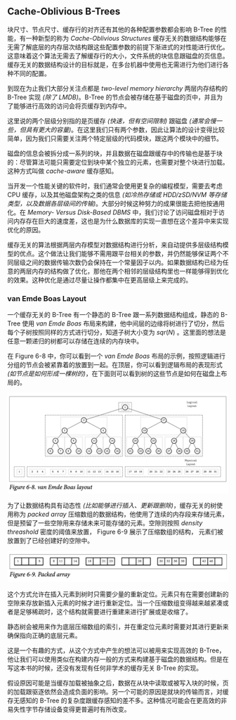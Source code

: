 ## Cache-Oblivious B-Trees

块尺寸、节点尺寸、缓存行的对齐还有其他的各种配置参数都会影响 B-Tree 的性能，有一种新型的称为 *Cache-Oblivious Structures* 缓存无关的数据结构能够在无需了解底层的内存层次结构跟这些配置参数的前提下渐进式的对性能进行优化。这意味着这个算法无需去了解缓存行的大小，文件系统的块信息跟磁盘的页信息。缓存无关的数据结构设计的目标就是，在多台机器中使用也无需进行为他们进行各种不同的配置。

到现在为止我们大部分关注点都是 *two-level memory hierarchy* 两层内存结构的 B-Tree 实现 *(除了 LMDB)*。B-Tree 的节点会被存储在基于磁盘的页中，并且为了能够进行高效的访问会将页缓存到内存中。

这里说的两个层级分别指的是页缓存 *(快速，但有空间限制)* 跟磁盘 *(通常会慢一些，但具有更大的容量)*。在这里我们只有两个参数，因此让算法的设计变得比较简单，因为我们只需要关注两个特定层级的代码模块，跟这两个模块中的细节。

磁盘的信息会被拆分成一系列的块，并且数据在磁盘跟缓存中的传输也是基于块的：尽管算法可能只需要定位到块中某个独立的元素，也需要对整个块进行加载。这种方式叫做 *cache-aware* 缓存感知。

当开发一个性能关键的软件时，我们通常会使用更复杂的编程模型，需要去考虑 CPU 缓存，以及其他磁盘架构之类的信息 *(如冷热存储或 HDD/zSD/NVM 等存储类型，以及数据各层级间的传输)*。大部分时候这种努力的成果很能去把他按通用化。在 *Memory- Versus Disk-Based DBMS* 中，我们讨论了访问磁盘相对于访问内存存在巨大的速度差，这也是为什么数据库的实现一直想在这个差异中来实现优化的原因。

缓存无关的算法根据两层内存模型对数据结构进行分析，来自动提供多层级结构模型的优点。这个做法让我们能够不需用跟平台相关的参数，并仍然能够保证两个不同层级之间的数据传输次数仍会保持在一个常量因子以内。如果数据结构已经为任意的两层内存的结构做了优化，那他在两个相邻的层级结构里也一样能够得到优化的效果。这种优化是通过尽量让操作都集中在更高层级上来完成的。

### van Emde Boas Layout

一个缓存无关的 B-Tree 有一个静态的 B-Tree 跟一系列数据结构组成，静态的 B-Tree 使用 *van Emde Boas* 布局来构建，他中间层的边缘将树进行了切分，然后每个子树按照同样的方式进行切分，知道子树大小变为 $sqr(N)$ 。这里面的想法是任意一颗递归的树都可以存储在连续的内存块中。

在 Figure 6-8 中，你可以看到一个 *van Emde Boas* 布局的示例，按照逻辑进行分组的节点会被紧靠着的放置到一起。在顶层，你可以看到逻辑布局的表现形式 *(如节点是如何形成一棵树的)*，在下面则可以看到树的这些节点是如何在磁盘上布局的。

![image-20210319001932666](chapter_6_7_cache_oblivious_trees.assets/image-20210319001932666.png)

为了让数据结构具有动态性 *(比如能够进行插入、更新跟删除)*，缓存无关的树使用称为 *packed array*  压缩数组的数据结构，他使用了连续的内存段来存储元素，但是预留了一些空隙用来存储未来可能存储的元素。空隙则按照 *density threashold*  密度的阈值来放置， Figure 6-9 展示了压缩数组的结构， 元素们被放置到了已经创建好的空隙中。

![image-20210319005146597](chapter_6_7_cache_oblivious_trees.assets/image-20210319005146597.png)

这个方式允许在插入元素到树时只需要少量的重新定位。元素只有在需要创建新的空隙来存放新插入元素的时候才进行重新定位。当一个压缩数组变得越来越紧凑或者是足够稀疏时，这个结构就需要进行重建来进行扩展或是收缩了。

静态树会被用来作为底层压缩数组的索引，并在重定位元素时需要对其进行更新来确保指向正确的底层元素。

这是一个有趣的方式，从这个方式中产生的想法可以被用来实现高效的 B-Tree，他让我们可以使用类似在构建内存一般的方式来构建基于磁盘的数据结构。但是在写这本书的时候，还没有发现有任何非学术的缓存无关 B-Tree 的实现。

假设原因可能是当缓存加载被抽象之后，数据在从块中读取或被写入块的时候，页的加载跟驱逐依然会造成负面的影响。另一个可能的原因是就块的传输而言，对缓存无感知的 B-Tree 的复杂度跟缓存感知的差不多。这种情况可能会在更高效的非易失性字节存储设备变得更普遍时有所改变。



